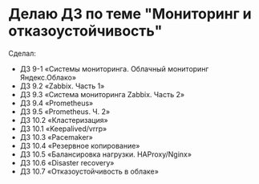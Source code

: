 # Делаю ДЗ по теме "Мониторинг и отказоустойчивость"

Сделал: 

* ДЗ 9-1 «Системы мониторинга. Облачный мониторинг Яндекс.Облако»
* ДЗ 9.2 «Zabbix. Часть 1»
* ДЗ 9.3 «Система мониторинга Zabbix. Часть 2»
* ДЗ 9.4 «Prometheus»
* ДЗ 9.5 «Prometheus. Ч. 2»
* ДЗ 10.2 «Кластеризация»
* ДЗ 10.1 «Keepalived/vrrp»
* ДЗ 10.3 «Pacemaker»
* ДЗ 10.4 «Резервное копирование»
* ДЗ 10.5 «Балансировка нагрузки. HAProxy/Nginx»
* ДЗ 10.6 «Disaster recovery»
* ДЗ 10.7 «Отказоустойчивость в облаке»
